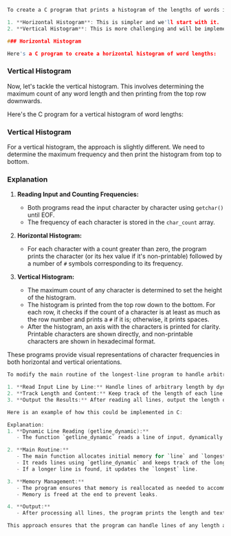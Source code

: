 ```c
To create a C program that prints a histogram of the lengths of words in its input, we can approach the task in two parts:

1. **Horizontal Histogram**: This is simpler and we'll start with it.
2. **Vertical Histogram**: This is more challenging and will be implemented afterwards.

### Horizontal Histogram

Here's a C program to create a horizontal histogram of word lengths:

```

### Vertical Histogram

Now, let's tackle the vertical histogram. This involves determining the maximum count of any word length and then printing from the top row downwards.

Here's the C program for a vertical histogram of word lengths:

### Vertical Histogram

For a vertical histogram, the approach is slightly different. We need to determine the maximum frequency and then print the histogram from top to bottom.


### Explanation

1. **Reading Input and Counting Frequencies:**
   - Both programs read the input character by character using `getchar()` until EOF.
   - The frequency of each character is stored in the `char_count` array.

2. **Horizontal Histogram:**
   - For each character with a count greater than zero, the program prints the character (or its hex value if it's non-printable) followed by a number of `#` symbols corresponding to its frequency.

3. **Vertical Histogram:**
   - The maximum count of any character is determined to set the height of the histogram.
   - The histogram is printed from the top row down to the bottom. For each row, it checks if the count of a character is at least as much as the row number and prints a `#` if it is; otherwise, it prints spaces.
   - After the histogram, an axis with the characters is printed for clarity. Printable characters are shown directly, and non-printable characters are shown in hexadecimal format.

These programs provide visual representations of character frequencies in both horizontal and vertical orientations. 


```c
To modify the main routine of the longest-line program to handle arbitrarily long input lines and print their lengths along with as much text as possible, you can follow these steps:

1. **Read Input Line by Line:** Handle lines of arbitrary length by dynamically managing the memory allocation.
2. **Track Length and Content:** Keep track of the length of each line and store as much of the line as possible.
3. **Output the Results:** After reading all lines, output the length of the longest line and the text.

Here is an example of how this could be implemented in C:

Explanation:
1. **Dynamic Line Reading (getline_dynamic):**
   - The function `getline_dynamic` reads a line of input, dynamically reallocating memory if the line exceeds the initial buffer size. It returns the length of the line read.

2. **Main Routine:**
   - The main function allocates initial memory for `line` and `longest`.
   - It reads lines using `getline_dynamic` and keeps track of the longest line.
   - If a longer line is found, it updates the `longest` line.

3. **Memory Management:**
   - The program ensures that memory is reallocated as needed to accommodate arbitrarily long lines.
   - Memory is freed at the end to prevent leaks.

4. **Output:**
   - After processing all lines, the program prints the length and text of the longest line.

This approach ensures that the program can handle lines of any length and print the required information correctly.
```